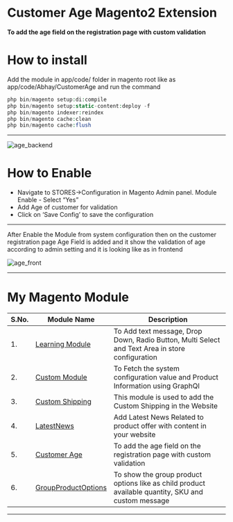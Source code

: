 # Customer Age Magento2 Extension
**To add the age field on the registration page with custom validation**

# How to install

Add the module in app/code/ folder in magento root like as app/code/Abhay/CustomerAge
and run the command 
```php bin/magento setup:upgrade
php bin/magento setup:di:compile
php bin/magento setup:static-content:deploy -f
php bin/magento indexer:reindex
php bin/magento cache:clean
php bin/magento cache:flush
```

___

![age_backend](https://user-images.githubusercontent.com/55655451/91634495-816bf880-ea0e-11ea-9db0-b3c64e4281ea.png)

# How to Enable 

* Navigate to STORES->Configuration in Magento Admin panel. Module Enable - Select “Yes” 
* Add Age of customer for validation
* Click on ‘Save Config’ to save the configuration 

___

After Enable the Module from system configuration then on the customer registration page Age Field is added and it show the validation of age according to admin setting and it is looking like as in frontend

![age_front](https://user-images.githubusercontent.com/55655451/91634505-934d9b80-ea0e-11ea-8aa5-d1e2b723c83b.png)

___
# My Magento Module

| S.No.| Module Name | Description |
| --- | --- | --- |
| 1.| [Learning Module](https://github.com/Abhay-Agrawal/Abhay_Learning-1.0.0) | To Add text message, Drop Down, Radio Button, Multi Select and Text Area in store configuration |
| 2.| [Custom Module](https://github.com/Abhay-Agrawal/CustomModule)| To Fetch the system configuration value and Product Information using GraphQl |
| 3.| [Custom Shipping](https://github.com/Abhay-Agrawal/Abhay_CustomShipping-1.0.0) | This module is used to add the Custom Shipping in the Website|
| 4.| [LatestNews](https://github.com/Abhay-Agrawal/Abhay_LatestNews-1.0.0) | Add Latest News Related to product offer with content in your website |
| 5.| [Customer Age](https://github.com/Abhay-Agrawal/Abhay_CustomerAge) |To add the age field on the registration page with custom validation |
| 6.| [GroupProductOptions](https://github.com/Abhay-Agrawal/Abhay_GroupProductOptions-1.0.0) | To show the group product options like as child product available quantity, SKU and custom message |

___
